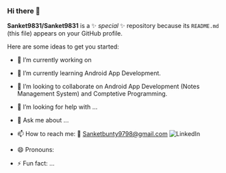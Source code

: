 ### Hi there 👋


**Sanket9831/Sanket9831** is a ✨ _special_ ✨ repository because its `README.md` (this file) appears on your GitHub profile.

Here are some ideas to get you started:

- 🔭 I’m currently working on 
- 🌱 I’m currently learning Android App Development.
- 👯 I’m looking to collaborate on Android App Development (Notes Management System) and Comptetive Programming.
- 🤔 I’m looking for help with ...
- 💬 Ask me about ...
- 📫 How to reach me: 📧 Sanketbunty9798@gmail.com ![LinkedIn](https://www.linkedin.com/in/sank-et-data/)

- 😄 Pronouns: 
- ⚡ Fun fact: ...
